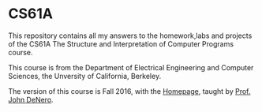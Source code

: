 # CS61A
This repository contains all my answers to the homework,labs and projects of the CS61A The Structure and Interpretation of Computer Programs course.

This course is from the Department of Electrical Engineering and Computer Sciences, the Unversity of California, Berkeley.

The version of this course is Fall 2016, with the [Homepage](https://inst.eecs.berkeley.edu/~cs61a/fa16/), taught by [Prof. John DeNero](http://denero.org).
